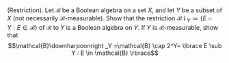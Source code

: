 (Restriction). Let $\mathcal{B}$ be a Boolean algebra on a set $X$, and let $Y$ be a subset of $X$ (not necessarily $\mathcal{B}$-measurable). Show that the restriction $\mathcal{B}\downharpoonright _Y \coloneqq \lbrace E \cap Y : E \in \mathcal{B} \rbrace$ of $\mathcal{B}$ to $Y$ is a Boolean algebra on $Y$. If $Y$ is $\mathcal{B}$-measurable, show that $$\mathcal{B}\downharpoonright _Y =\mathcal{B} \cap 2^Y= \lbrace E \sub Y : E \in \mathcal{B} \rbrace$$